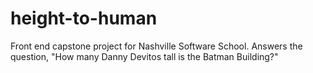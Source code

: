 # height-to-human
Front end capstone project for Nashville Software School. Answers the question, "How many Danny Devitos tall is the Batman Building?"
